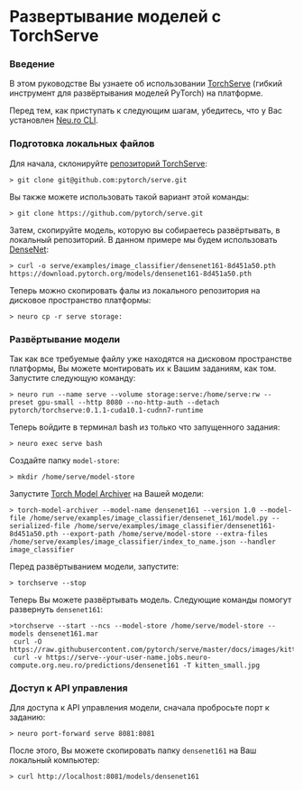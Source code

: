 # Развертывание моделей с TorchServe

### Введение

В этом руководстве Вы узнаете об использовании [TorchServe](https://pytorch.org/serve/) \(гибкий инструмент для развёртывания моделей PyTorch\) на платформе. 

Перед тем, как приступать к следующим шагам, убедитесь, что у Вас установлен [Neu.ro CLI](../getting-started.md#installing-cli).

### Подготовка локальных файлов

Для начала, склонируйте [репозиторий TorchServe](https://github.com/pytorch/serve):

```text
> git clone git@github.com:pytorch/serve.git
```

Вы также можете использовать такой вариант этой команды:

```text
> git clone https://github.com/pytorch/serve.git
```

Затем, скопируйте модель, которую вы собираетесь развёртывать, в локальный репозиторий. В данном примере мы будем использовать [DenseNet](https://pytorch.org/hub/pytorch_vision_densenet/):

```text
> curl -o serve/examples/image_classifier/densenet161-8d451a50.pth https://download.pytorch.org/models/densenet161-8d451a50.pth
```

Теперь можно скопировать фалы из локального репозитория на дисковое пространство платформы:

```text
> neuro cp -r serve storage:
```

### Развёртывание модели

Так как все требуемые файлу уже находятся на дисковом пространстве платформы, Вы можете монтировать их к Вашим заданиям, как том. Запустите следующую команду:

```text
> neuro run --name serve --volume storage:serve:/home/serve:rw --preset gpu-small --http 8080 --no-http-auth --detach pytorch/torchserve:0.1.1-cuda10.1-cudnn7-runtime
```

Теперь войдите в терминал bash из только что запущенного задания:

```text
> neuro exec serve bash
```

Создайте папку `model-store`:

```text
> mkdir /home/serve/model-store
```

Запустите [Torch Model Archiver](https://pypi.org/project/torch-model-archiver/) на Вашей модели:

```text
> torch-model-archiver --model-name densenet161 --version 1.0 --model-file /home/serve/examples/image_classifier/densenet_161/model.py --serialized-file /home/serve/examples/image_classifier/densenet161-8d451a50.pth --export-path /home/serve/model-store --extra-files /home/serve/examples/image_classifier/index_to_name.json --handler image_classifier
```

Перед развёртыванием модели, запустите:

```text
> torchserve --stop
```

Теперь Вы можете развёртывать модель. Следующие команды помогут развернуть `densenet161`:

```text
>torchserve --start --ncs --model-store /home/serve/model-store --models densenet161.mar
 curl -O https://raw.githubusercontent.com/pytorch/serve/master/docs/images/kitten_small.jpg
 curl -v https://serve--your-user-name.jobs.neuro-compute.org.neu.ro/predictions/densenet161 -T kitten_small.jpg
```

### Доступ к API управления

Для доступа к API управления модели, сначала пробросьте порт к заданию:

```text
> neuro port-forward serve 8081:8081
```

После этого, Вы можете скопировать папку `densenet161` на Ваш локальный компьютер:

```text
> curl http://localhost:8081/models/densenet161
```

